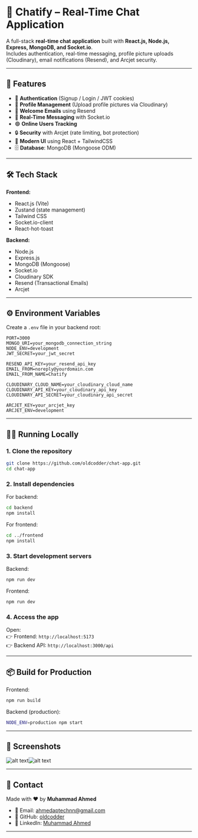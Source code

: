 # 💬 Chatify – Real-Time Chat Application

A full-stack **real-time chat application** built with **React.js, Node.js, Express, MongoDB, and Socket.io**.  
Includes authentication, real-time messaging, profile picture uploads (Cloudinary), email notifications (Resend), and Arcjet security.

---

## 🚀 Features

- 🔐 **Authentication** (Signup / Login / JWT cookies)  
- 👤 **Profile Management** (Upload profile pictures via Cloudinary)  
- 📩 **Welcome Emails** using Resend  
- 💬 **Real-Time Messaging** with Socket.io  
- 🟢 **Online Users Tracking**  
- 🔒 **Security** with Arcjet (rate limiting, bot protection)  
- 🎨 **Modern UI** using React + TailwindCSS  
- 🗄 **Database**: MongoDB (Mongoose ODM)  

---

## 🛠 Tech Stack

**Frontend:**  
- React.js (Vite)  
- Zustand (state management)  
- Tailwind CSS  
- Socket.io-client  
- React-hot-toast  

**Backend:**  
- Node.js  
- Express.js  
- MongoDB (Mongoose)  
- Socket.io  
- Cloudinary SDK  
- Resend (Transactional Emails)  
- Arcjet  

---

## ⚙️ Environment Variables

Create a `.env` file in your backend root:

```env
PORT=3000
MONGO_URI=your_mongodb_connection_string
NODE_ENV=development
JWT_SECRET=your_jwt_secret

RESEND_API_KEY=your_resend_api_key
EMAIL_FROM=noreply@yourdomain.com
EMAIL_FROM_NAME=Chatify

CLOUDINARY_CLOUD_NAME=your_cloudinary_cloud_name
CLOUDINARY_API_KEY=your_cloudinary_api_key
CLOUDINARY_API_SECRET=your_cloudinary_api_secret

ARCJET_KEY=your_arcjet_key
ARCJET_ENV=development
```

---

## 🏃‍♂️ Running Locally

### 1. Clone the repository
```bash
git clone https://github.com/oldcodder/chat-app.git
cd chat-app
```

### 2. Install dependencies
For backend:
```bash
cd backend
npm install
```

For frontend:
```bash
cd ../frontend
npm install
```

### 3. Start development servers
Backend:
```bash
npm run dev
```

Frontend:
```bash
npm run dev
```

### 4. Access the app
Open:  
👉 Frontend: `http://localhost:5173`  
👉 Backend API: `http://localhost:3000/api`

---

## 📦 Build for Production

Frontend:
```bash
npm run build
```

Backend (production):
```bash
NODE_ENV=production npm start
```

---

## 📸 Screenshots

![alt text](image.png)![![alt text](image-2.png)](image-1.png)

---

## 📧 Contact

Made with ❤️ by **Muhammad Ahmed**  

- 📩 Email: [ahmedaptechnn@gmail.com](mailto:ahmedaptechnn@gmail.com)  
- 🐙 GitHub: [oldcodder](https://github.com/oldcodder)  
- 💼 LinkedIn: [Muhammad Ahmed](https://www.linkedin.com/in/muhammad-ahmed-frontendengineer/)  

---

